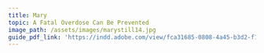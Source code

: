 ```yaml
---
title: Mary
topic: A Fatal Overdose Can Be Prevented
image_path: /assets/images/marystill14.jpg
guide_pdf_link: 'https://indd.adobe.com/view/fca31685-0808-4a45-b3d2-f1d39b889a54'
---
```


